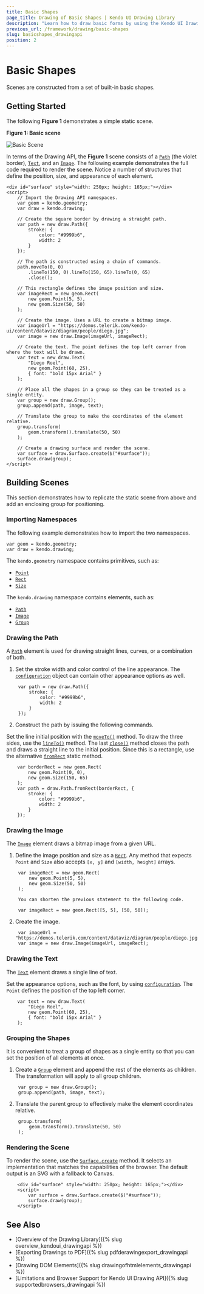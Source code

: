 ```yaml
---
title: Basic Shapes
page_title: Drawing of Basic Shapes | Kendo UI Drawing Library
description: "Learn how to draw basic forms by using the Kendo UI Drawing API."
previous_url: /framework/drawing/basic-shapes
slug: basicshapes_drawingapi
position: 2
---
```


# Basic Shapes

Scenes are constructed from a set of built-in basic shapes.

## Getting Started

The following **Figure 1** demonstrates a simple static scene.

**Figure 1: Basic scene**

![Basic Scene](../images/basic-scene.png)

In terms of the Drawing API, the **Figure 1** scene consists of a [`Path`](/api/javascript/drawing/path) (the violet border), [`Text`](/api/javascript/drawing/text), and an [`Image`](/api/javascript/drawing/image). The following example demonstrates the full code required to render the scene. Notice a number of structures that define the position, size, and appearance of each element.

    <div id="surface" style="width: 250px; height: 165px;"></div>
    <script>
        // Import the Drawing API namespaces.
        var geom = kendo.geometry;
        var draw = kendo.drawing;

        // Create the square border by drawing a straight path.
        var path = new draw.Path({
            stroke: {
                color: "#9999b6",
                width: 2
            }
        });

        // The path is constructed using a chain of commands.
        path.moveTo(0, 0)
            .lineTo(150, 0).lineTo(150, 65).lineTo(0, 65)
            .close();

        // This rectangle defines the image position and size.
        var imageRect = new geom.Rect(
            new geom.Point(5, 5),
            new geom.Size(50, 50)
        );

        // Create the image. Uses a URL to create a bitmap image.
        var imageUrl = "https://demos.telerik.com/kendo-ui/content/dataviz/diagram/people/diego.jpg";
        var image = new draw.Image(imageUrl, imageRect);

        // Create the text. The point defines the top left corner from where the text will be drawn.
        var text = new draw.Text(
            "Diego Roel",
            new geom.Point(60, 25),
            { font: "bold 15px Arial" }
        );

        // Place all the shapes in a group so they can be treated as a single entity.
        var group = new draw.Group();
        group.append(path, image, text);

        // Translate the group to make the coordinates of the element relative.
        group.transform(
            geom.transform().translate(50, 50)
        );

        // Create a drawing surface and render the scene.
        var surface = draw.Surface.create($("#surface"));
        surface.draw(group);
    </script>

## Building Scenes

This section demonstrates how to replicate the static scene from above and add an enclosing group for positioning.

### Importing Namespaces

The following example demonstrates how to import the two namespaces.

    var geom = kendo.geometry;
    var draw = kendo.drawing;

The `kendo.geometry` namespace contains primitives, such as:
* [`Point`](/api/javascript/geometry/point)
* [`Rect`](/api/javascript/geometry/rect)
* [`Size`](/api/javascript/geometry/size)

The `kendo.drawing` namespace contains elements, such as:
* [`Path`](/api/javascript/dataviz/drawing/path)
* [`Image`](/api/javascript/dataviz/drawing/image)
* [`Group`](/api/javascript/dataviz/drawing/group)

### Drawing the Path

A [`Path`](/api/javascript/drawing/path) element is used for drawing straight lines, curves, or a combination of both.

1. Set the stroke width and color control of the line appearance. The [`configuration`](/api/javascript/drawing/path#configuration) object can contain other appearance options as well.

        var path = new draw.Path({
            stroke: {
                color: "#9999b6",
                width: 2
            }
        });

1. Construct the path by issuing the following commands.

  Set the line initial position with the [`moveTo()`](/api/javascript/drawing/path/methods/moveto) method. To draw the three sides, use the [`lineTo()`](/api/javascript/drawing/path/methods/lineto) method. The last [`close()`](/api/javascript/drawing/path/methods/close) method closes the path and draws a straight line to the initial position. Since this is a rectangle, use the alternative [`fromRect`](/api/javascript/drawing/path#fromrect) static method.

        var borderRect = new geom.Rect(
            new geom.Point(0, 0),
            new geom.Size(150, 65)
        );
        var path = draw.Path.fromRect(borderRect, {
            stroke: {
                color: "#9999b6",
                width: 2
            }
        });

### Drawing the Image

The [`Image`](/api/javascript/drawing/image) element draws a bitmap image from a given URL.

1. Define the image position and size as a [`Rect`](/api/javascript/geometry/rect). Any method that expects `Point` and `Size` also accepts `[x, y]` and `[width, height]` arrays.

        var imageRect = new geom.Rect(
            new geom.Point(5, 5),
            new geom.Size(50, 50)
        );

        You can shorten the previous statement to the following code.

        var imageRect = new geom.Rect([5, 5], [50, 50]);

1. Create the image.

        var imageUrl = "https://demos.telerik.com/content/dataviz/diagram/people/diego.jpg";
        var image = new draw.Image(imageUrl, imageRect);

### Drawing the Text

The [`Text`](/api/javascript/drawing/text) element draws a single line of text.

Set the appearance options, such as the font, by using [`configuration`](/api/javascript/drawing/text#configuration). The `Point` defines the position of the top left corner.

        var text = new draw.Text(
            "Diego Roel",
            new geom.Point(60, 25),
            { font: "bold 15px Arial" }
        );

### Grouping the Shapes

It is convenient to treat a group of shapes as a single entity so that you can set the position of all elements at once.

1. Create a [`Group`](/api/javascript/drawing/group) element and append the rest of the elements as children. The transformation will apply to all group children.

        var group = new draw.Group();
        group.append(path, image, text);

1. Translate the parent group to effectively make the element coordinates relative.

        group.transform(
            geom.transform().translate(50, 50)
        );

### Rendering the Scene

To render the scene, use the [`Surface.create`](/api/javascript/drawing/surface#create) method. It selects an implementation that matches the capabilities of the browser. The default output is an SVG with a fallback to Canvas.

        <div id="surface" style="width: 250px; height: 165px;"></div>
        <script>
            var surface = draw.Surface.create($("#surface"));
            surface.draw(group);
        </script>

## See Also

* [Overview of the Drawing Library]({% slug overview_kendoui_drawingapi %})
* [Exporting Drawings to PDF]({% slug pdfderawingexport_drawingapi %})
* [Drawing DOM Elements]({% slug drawingofhtmlelements_drawingapi %})
* [Limitations and Browser Support for Kendo UI Drawing API]({% slug supportedbrowsers_drawingapi %})

